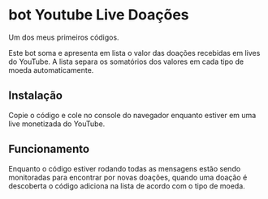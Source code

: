 # bot Youtube Live Doações

Um dos meus primeiros códigos.

Este bot soma e apresenta em lista o valor das doações recebidas em lives do YouTube. A lista separa os somatórios dos valores em cada tipo de moeda automaticamente.

## Instalação
Copie o código e cole no console do navegador enquanto estiver em uma live monetizada do YouTube.

## Funcionamento
Enquanto o código estiver rodando todas as mensagens estão sendo monitoradas para encontrar por novas doações, quando uma doação é descoberta o código adiciona na lista de acordo com o tipo de moeda.
